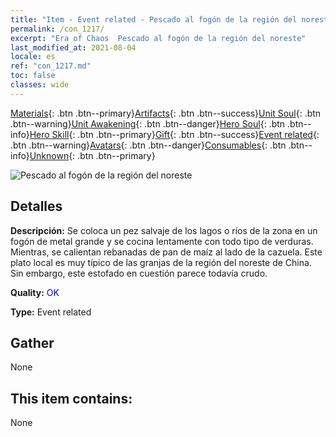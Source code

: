 ```yaml
---
title: "Item - Event related - Pescado al fogón de la región del noreste"
permalink: /con_1217/
excerpt: "Era of Chaos  Pescado al fogón de la región del noreste"
last_modified_at: 2021-08-04
locale: es
ref: "con_1217.md"
toc: false
classes: wide
---
```

 [Materials](/ItemsES/){: .btn .btn--primary}[Artifacts](/ItemsES/Artifacts/){: .btn .btn--success}[Unit Soul](/ItemsES/UnitSoul/){: .btn .btn--warning}[Unit Awakening](/ItemsES/UnitAwakening/){: .btn .btn--danger}[Hero Soul](/ItemsES/HeroSoul/){: .btn .btn--info}[Hero Skill](/ItemsES/HeroSkill/){: .btn .btn--primary}[Gift](/ItemsES/Gift/){: .btn .btn--success}[Event related](/ItemsES/Events/){: .btn .btn--warning}[Avatars](/ItemsES/Avatars/){: .btn .btn--danger}[Consumables](/ItemsES/Consumables/){: .btn .btn--info}[Unknown](/ItemsES/Unknown/){: .btn .btn--primary}

 ![Pescado al fogón de la región del noreste](/images/t/i_81522231.png)

## Detalles
 **Descripción:** Se coloca un pez salvaje de los lagos o ríos de la zona en un fogón de metal grande y se cocina lentamente con todo tipo de verduras. Mientras, se calientan rebanadas de pan de maíz al lado de la cazuela. Este plato local es muy típico de las granjas de la región del noreste de China. Sin embargo, este estofado en cuestión parece todavía crudo.

 **Quality:** <span style="color: #0000CD">OK</span>

 **Type:** Event related

## Gather

  None

## This item contains:

  None


